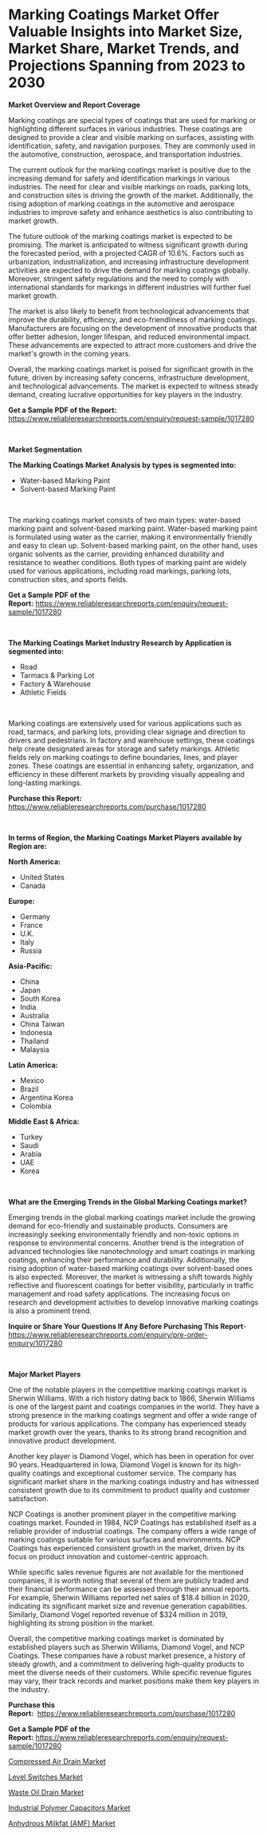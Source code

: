 <p><h1>Marking Coatings Market Offer Valuable Insights into Market Size, Market Share, Market Trends, and Projections Spanning from 2023 to 2030</h1></p><p><strong>Market Overview and Report Coverage</strong></p>
<p><p>Marking coatings are special types of coatings that are used for marking or highlighting different surfaces in various industries. These coatings are designed to provide a clear and visible marking on surfaces, assisting with identification, safety, and navigation purposes. They are commonly used in the automotive, construction, aerospace, and transportation industries.</p><p>The current outlook for the marking coatings market is positive due to the increasing demand for safety and identification markings in various industries. The need for clear and visible markings on roads, parking lots, and construction sites is driving the growth of the market. Additionally, the rising adoption of marking coatings in the automotive and aerospace industries to improve safety and enhance aesthetics is also contributing to market growth.</p><p>The future outlook of the marking coatings market is expected to be promising. The market is anticipated to witness significant growth during the forecasted period, with a projected CAGR of 10.6%. Factors such as urbanization, industrialization, and increasing infrastructure development activities are expected to drive the demand for marking coatings globally. Moreover, stringent safety regulations and the need to comply with international standards for markings in different industries will further fuel market growth.</p><p>The market is also likely to benefit from technological advancements that improve the durability, efficiency, and eco-friendliness of marking coatings. Manufacturers are focusing on the development of innovative products that offer better adhesion, longer lifespan, and reduced environmental impact. These advancements are expected to attract more customers and drive the market's growth in the coming years.</p><p>Overall, the marking coatings market is poised for significant growth in the future, driven by increasing safety concerns, infrastructure development, and technological advancements. The market is expected to witness steady demand, creating lucrative opportunities for key players in the industry.</p></p>
<p><strong>Get a Sample PDF of the Report:</strong> <a href="https://www.reliableresearchreports.com/enquiry/request-sample/1017280">https://www.reliableresearchreports.com/enquiry/request-sample/1017280</a></p>
<p>&nbsp;</p>
<p><strong>Market Segmentation</strong></p>
<p><strong>The Marking Coatings Market Analysis by types is segmented into:</strong></p>
<p><ul><li>Water-based Marking Paint</li><li>Solvent-based Marking Paint</li></ul></p>
<p>&nbsp;</p>
<p><p>The marking coatings market consists of two main types: water-based marking paint and solvent-based marking paint. Water-based marking paint is formulated using water as the carrier, making it environmentally friendly and easy to clean up. Solvent-based marking paint, on the other hand, uses organic solvents as the carrier, providing enhanced durability and resistance to weather conditions. Both types of marking paint are widely used for various applications, including road markings, parking lots, construction sites, and sports fields.</p></p>
<p><strong>Get a Sample PDF of the Report:</strong>&nbsp;<a href="https://www.reliableresearchreports.com/enquiry/request-sample/1017280">https://www.reliableresearchreports.com/enquiry/request-sample/1017280</a></p>
<p>&nbsp;</p>
<p><strong>The Marking Coatings Market Industry Research by Application is segmented into:</strong></p>
<p><ul><li>Road</li><li>Tarmacs & Parking Lot</li><li>Factory & Warehouse</li><li>Athletic Fields</li></ul></p>
<p>&nbsp;</p>
<p><p>Marking coatings are extensively used for various applications such as road, tarmacs, and parking lots, providing clear signage and direction to drivers and pedestrians. In factory and warehouse settings, these coatings help create designated areas for storage and safety markings. Athletic fields rely on marking coatings to define boundaries, lines, and player zones. These coatings are essential in enhancing safety, organization, and efficiency in these different markets by providing visually appealing and long-lasting markings.</p></p>
<p><strong>Purchase this Report:</strong>&nbsp; <a href="https://www.reliableresearchreports.com/purchase/1017280">https://www.reliableresearchreports.com/purchase/1017280</a></p>
<p>&nbsp;</p>
<p><strong>In terms of Region, the Marking Coatings Market Players available by Region are:</strong></p>
<p>
    <p> <strong> North America: </strong>
        <ul>
            <li>United States</li>
            <li>Canada</li>
        </ul>
        </p> 
    <p> <strong> Europe: </strong>
        <ul>
            <li>Germany</li>
            <li>France</li>
            <li>U.K.</li>
            <li>Italy</li>
            <li>Russia</li>
        </ul>
        </p> 
    <p> <strong> Asia-Pacific: </strong>
        <ul>
            <li>China</li>
            <li>Japan</li>
            <li>South Korea</li>
            <li>India</li>
            <li>Australia</li>
            <li>China Taiwan</li>
            <li>Indonesia</li>
            <li>Thailand</li>
            <li>Malaysia</li>
        </ul>
        </p> 
    <p> <strong> Latin America: </strong>
        <ul>
            <li>Mexico</li>
            <li>Brazil</li>
            <li>Argentina Korea</li>
            <li>Colombia</li>
        </ul>
        </p> 
    <p> <strong> Middle East & Africa: </strong>
        <ul>
            <li>Turkey</li>
            <li>Saudi</li>
            <li>Arabia</li>
            <li>UAE</li>
            <li>Korea</li>
        </ul>
    </p>
    </p>
<p>&nbsp;</p>
<p><strong>What are the Emerging Trends in the Global Marking Coatings market?</strong></p>
<p><p>Emerging trends in the global marking coatings market include the growing demand for eco-friendly and sustainable products. Consumers are increasingly seeking environmentally friendly and non-toxic options in response to environmental concerns. Another trend is the integration of advanced technologies like nanotechnology and smart coatings in marking coatings, enhancing their performance and durability. Additionally, the rising adoption of water-based marking coatings over solvent-based ones is also expected. Moreover, the market is witnessing a shift towards highly reflective and fluorescent coatings for better visibility, particularly in traffic management and road safety applications. The increasing focus on research and development activities to develop innovative marking coatings is also a prominent trend.</p></p>
<p><strong>Inquire or Share Your Questions If Any Before Purchasing This Report</strong>- <a href="https://www.reliableresearchreports.com/enquiry/pre-order-enquiry/1017280">https://www.reliableresearchreports.com/enquiry/pre-order-enquiry/1017280</a></p>
<p>&nbsp;</p>
<p><strong>Major Market Players</strong></p>
<p><p>One of the notable players in the competitive marking coatings market is Sherwin Williams. With a rich history dating back to 1866, Sherwin Williams is one of the largest paint and coatings companies in the world. They have a strong presence in the marking coatings segment and offer a wide range of products for various applications. The company has experienced steady market growth over the years, thanks to its strong brand recognition and innovative product development.</p><p>Another key player is Diamond Vogel, which has been in operation for over 90 years. Headquartered in Iowa, Diamond Vogel is known for its high-quality coatings and exceptional customer service. The company has significant market share in the marking coatings industry and has witnessed consistent growth due to its commitment to product quality and customer satisfaction.</p><p>NCP Coatings is another prominent player in the competitive marking coatings market. Founded in 1984, NCP Coatings has established itself as a reliable provider of industrial coatings. The company offers a wide range of marking coatings suitable for various surfaces and environments. NCP Coatings has experienced consistent growth in the market, driven by its focus on product innovation and customer-centric approach.</p><p>While specific sales revenue figures are not available for the mentioned companies, it is worth noting that several of them are publicly traded and their financial performance can be assessed through their annual reports. For example, Sherwin Williams reported net sales of $18.4 billion in 2020, indicating its significant market size and revenue generation capabilities. Similarly, Diamond Vogel reported revenue of $324 million in 2019, highlighting its strong position in the market.</p><p>Overall, the competitive marking coatings market is dominated by established players such as Sherwin Williams, Diamond Vogel, and NCP Coatings. These companies have a robust market presence, a history of steady growth, and a commitment to delivering high-quality products to meet the diverse needs of their customers. While specific revenue figures may vary, their track records and market positions make them key players in the industry.</p></p>
<p><strong>Purchase this Report:</strong>&nbsp;&nbsp;<a href="https://www.reliableresearchreports.com/purchase/1017280">https://www.reliableresearchreports.com/purchase/1017280</a></p>
<p></p>
<p><strong>Get a Sample PDF of the Report:</strong>&nbsp;<a href="https://www.reliableresearchreports.com/enquiry/request-sample/1017280">https://www.reliableresearchreports.com/enquiry/request-sample/1017280</a></p>
<p><p><a href="https://medium.com/@keygreen5469/compressed-air-drain-market-furnishes-information-on-market-share-market-trends-and-market-growth-efcb8867caed">Compressed Air Drain Market</a></p><p><a href="https://www.linkedin.com/pulse/level-switches-market-research-report-provides-thorough-industry-a8fse/">Level Switches Market</a></p><p><a href="https://medium.com/@nathanl41025/waste-oil-drain-market-size-and-market-trends-complete-industry-overview-2023-to-2030-5b66674b2b65">Waste Oil Drain Market</a></p><p><a href="https://www.linkedin.com/pulse/industrial-polymer-capacitors-market-insights-players-forecast-fcnie/">Industrial Polymer Capacitors Market</a></p><p><a href="https://www.linkedin.com/pulse/decoding-anhydrous-milkfat-amf-market-deep-dive-latest-trends-hd17e/">Anhydrous Milkfat (AMF) Market</a></p></p>